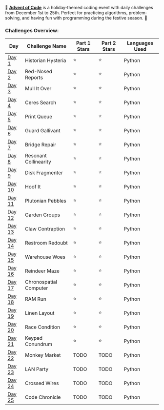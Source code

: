 🎄 [**Advent of Code**](https://adventofcode.com) is a holiday-themed coding event with daily challenges from December 1st to 25th. Perfect for practicing algorithms, problem-solving, and having fun with programming during the festive season. 🎁

### Challenges Overview:

| Day   | Challenge Name          | Part 1 Stars | Part 2 Stars | Languages Used        |
|-------|-------------------------|--------------|--------------|-----------------------|
| [Day 1](https://adventofcode.com/2024/day/1) | Historian Hysteria | ⭐️ | ⭐️ | Python           |
| [Day 2](https://adventofcode.com/2024/day/2) | Red-Nosed Reports   | ⭐️ | ⭐️ | Python           |
| [Day 3](https://adventofcode.com/2024/day/3) | Mull It Over         | ⭐️ | ⭐️ | Python   |
| [Day 4](https://adventofcode.com/2024/day/4) | Ceres Search         | ⭐️ | ⭐️ | Python   |
| [Day 5](https://adventofcode.com/2024/day/5) | Print Queue          | ⭐️ | ⭐️ | Python   |
| [Day 6](https://adventofcode.com/2024/day/6) | Guard Gallivant      | ⭐️ | ⭐️ | Python   |
| [Day 7](https://adventofcode.com/2024/day/7) | Bridge Repair        | ⭐️ | ⭐️ | Python        |
| [Day 8](https://adventofcode.com/2024/day/8) | Resonant Collinearity | ⭐️ | ⭐️ | Python        |
| [Day 9](https://adventofcode.com/2024/day/9) | Disk Fragmenter     | ⭐️ | ⭐️ | Python |
| [Day 10](https://adventofcode.com/2024/day/10) | Hoof It    | ⭐️ | ⭐️ | Python |
| [Day 11](https://adventofcode.com/2024/day/11) | Plutonian Pebbles    | ⭐️ | ⭐️ | Python |
| [Day 12](https://adventofcode.com/2024/day/12) | Garden Groups    | ⭐️ | ⭐️ | Python |
| [Day 13](https://adventofcode.com/2024/day/13) | Claw Contraption    | ⭐️ | ⭐️ | Python |
| [Day 14](https://adventofcode.com/2024/day/14) | Restroom Redoubt    | ⭐️ | ⭐️ | Python |
| [Day 15](https://adventofcode.com/2024/day/15) | Warehouse Woes    | ⭐️ | ⭐️ | Python |
| [Day 16](https://adventofcode.com/2024/day/16) | Reindeer Maze    | ⭐️ | ⭐️ | Python |
| [Day 17](https://adventofcode.com/2024/day/17) | Chronospatial Computer    | ⭐️ | ⭐️ | Python |
| [Day 18](https://adventofcode.com/2024/day/18) | RAM Run    | ⭐️ | ⭐️ | Python |
| [Day 19](https://adventofcode.com/2024/day/19) | Linen Layout    | ⭐️ | ⭐️ | Python |
| [Day 20](https://adventofcode.com/2024/day/20) | Race Condition    | ⭐️ | ⭐️ | Python |
| [Day 21](https://adventofcode.com/2024/day/21) | Keypad Conundrum    | ⭐️ | ⭐️ | Python |
| [Day 22](https://adventofcode.com/2024/day/22) | Monkey Market    | TODO  | TODO  | Python |
| [Day 23](https://adventofcode.com/2024/day/23) | LAN Party    |  TODO |  TODO | Python |
| [Day 24](https://adventofcode.com/2024/day/24) | Crossed Wires    |  TODO | TODO  | Python |
| [Day 25](https://adventofcode.com/2024/day/25) | Code Chronicle    |  TODO | TODO  | Python |
